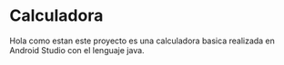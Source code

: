 # Calculadora
Hola como estan este proyecto es una calculadora basica realizada en Android Studio con el lenguaje java.
